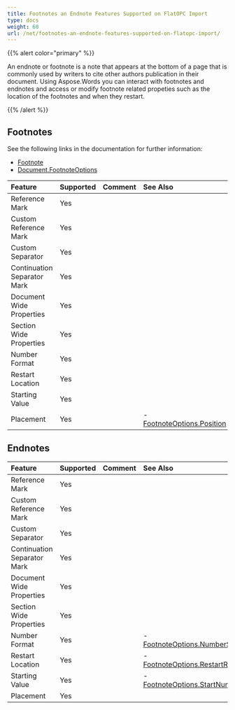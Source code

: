 ```yaml
---
title: Footnotes an Endnote Features Supported on FlatOPC Import
type: docs
weight: 60
url: /net/footnotes-an-endnote-features-supported-on-flatopc-import/
---
```


{{% alert color="primary" %}} 

An endnote or footnote is a note that appears at the bottom of a page that is commonly used by writers to cite other authors publication in their document. Using Aspose.Words you can interact with footnotes and endnotes and access or modify footnote related propeties such as the location of the footnotes and when they restart.

{{% /alert %}} 

## **Footnotes**

See the following links in the documentation for further information:

- [Footnote](https://apireference.aspose.com/words/net/aspose.words/footnote)
- [Document.FootnoteOptions](https://apireference.aspose.com/words/net/aspose.words/document/properties/footnoteoptions)

|**Feature**|**Supported**|**Comment**|**See Also**|
| :- | :- | :- | :- |
|Reference Mark|Yes| | |
|Custom Reference Mark|Yes| | |
|Custom Separator|Yes| | |
|Continuation Separator Mark|Yes| | |
|Document Wide Properties|Yes| | |
|Section Wide Properties|Yes| | |
|Number Format|Yes| | |
|Restart Location|Yes| | |
|Starting Value|Yes| | |
|Placement|Yes| |- [FootnoteOptions.Position](https://apireference.aspose.com/words/net/aspose.words/footnoteoptions/properties/position)|

## **Endnotes**

|**Feature**|**Supported**|**Comment**|**See Also**|
| :- | :- | :- | :- |
|Reference Mark|Yes| | |
|Custom Reference Mark|Yes| | |
|Custom Separator|Yes| | |
|Continuation Separator Mark|Yes| | |
|Document Wide Properties|Yes| | |
|Section Wide Properties|Yes| | |
|Number Format|Yes| |- [FootnoteOptions.NumberStyle](https://apireference.aspose.com/words/net/aspose.words/footnoteoptions/properties/numberstyle)|
|Restart Location|Yes| |- [FootnoteOptions.RestartRule](https://apireference.aspose.com/words/net/aspose.words/footnoteoptions/properties/restartrule)|
|Starting Value|Yes| |- [FootnoteOptions.StartNumber](https://apireference.aspose.com/words/net/aspose.words/footnoteoptions/properties/startnumber)|
|Placement|Yes| | |

